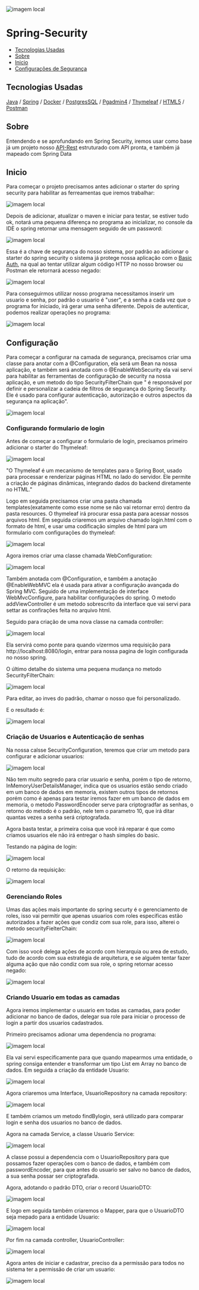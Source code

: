 
![imagem local](/imagem_readme/logo.jpg)


# Spring-Security

  - [Tecnologias Usadas](#Tecnologias-Usadas)
  - [Sobre](#Sobre)
  - [Inicio](#Inicio)
  - [Configurações de Segurança](#Configuração)
  

 
## Tecnologias Usadas

[Java](https://www.java.com/pt-BR/) / [Spring](https://spring.io/projects/spring-boot) / [Docker](https://www.docker.com/) / [PostgresSQL](https://www.postgresql.org/) / [Pgadmin4](https://www.pgadmin.org/download/pgadmin-4-windows/) / [Thymeleaf](https://www.thymeleaf.org/) / [HTML5](https://pt.wikipedia.org/wiki/HTML5)
 / [Postman](https://www.postman.com/)


## Sobre

Entendendo e se aprofundando em Spring Security, iremos usar como base já um projeto nosso [API-Rest](https://github.com/Hugoftf/API-Rest) estruturado com API pronta, e também já mapeado com Spring Data


## Inicio

Para começar o projeto precisamos antes adicionar o starter do spring security para habilitar as ferreamentas que iremos trabalhar:


![imagem local](/imagem_readme/starter-security.png)


Depois de adicionar, atualizar o maven e iniciar para testar, se estiver tudo ok, notará uma pequena diferença no programa ao inicializar, no console da IDE o spring retornar uma mensagem seguido de um password:


![imagem local](/imagem_readme/chave_de_segurança.png)


Essa é a chave de segurança do nosso sistema, por padrão ao adicionar o starter do spring security o sistema já protege nossa aplicação com o [Basic Auth](#https://en.wikipedia.org/wiki/Basic_access_authentication), na qual ao tentar utilizar algum código HTTP no nosso browser ou Postman ele retornará acesso negado:


![imagem local](/imagem_readme/tentando_fazer_um_GET_postman.png)


Para conseguirmos utilizar nosso programa necessitamos inserir um usuario e senha, por padrão o usuario é "user", e a senha a cada vez que o programa for iniciado, irá gerar uma senha diferente. Depois de autenticar, podemos realizar operações no programa:


![imagem local](/imagem_readme/retorno_com_sucesso_postman.png)


## Configuração


Para começar a configurar na camada de segurança, precisamos criar uma classe para anotar com a @Configuration, ela será um Bean na nossa aplicação, e também será anotada com o @EnableWebSecurity ela vai servi para habilitar as ferramentas de configuração de security na nossa aplicação, e um metodo do tipo SecurityFilterChain que " é responsável por definir e personalizar a cadeia de filtros de segurança do Spring Security. Ele é usado para configurar autenticação, autorização e outros aspectos da segurança na aplicação".


![imagem local](/imagem_readme/confing_Security/class_SecurityConfiguration_and_metodo.png)


### Configurando formulario de login


Antes de começar a configurar o formulario de login, precisamos primeiro adicionar o starter do Thymeleaf:


![imagem local](/imagem_readme/starter_thymeleaf.png)


"O Thymeleaf é um mecanismo de templates para o Spring Boot, usado para processar e renderizar páginas HTML no lado do servidor. Ele permite a criação de páginas dinâmicas, integrando dados do backend diretamente no HTML."

Logo em seguida precisamos criar uma pasta chamada templates(exatamente como esse nome se não vai retornar erro) dentro da pasta resources. O thymeleaf irá procurar essa pasta para acessar nossos arquivos html. Em seguida criaremos um arquivo chamado login.html com o formato de html, e usar uma codificação simples de html para um formulario com configurações do thymeleaf:


![imagem local](/imagem_readme/login_html.png)


Agora iremos criar uma classe chamada WebConfiguration:


![imagem local](/imagem_readme/confing_Security/classe_webConfiguration.png)


Também anotada com @Configuration, e também a anotação @EnableWebMVC ela é usada para ativar a configuração avançada do Spring MVC. Seguido de uma implementação de interface WebMvcConfigure, para habilitar configurações do spring. O metodo addViewController é um metodo sobrescrito da interface que vai servi para settar as confirações feita no arquivo html.

Seguido para criação de uma nova classe na camada controller:


![imagem local](/imagem_readme/controller/classe_loginviewcontroller.png)


Ela servirá como ponte para quando vizermos uma requisição para http://localhost:8080/login, entrar para nossa pagina de login configurada no nosso spring. 


O último detalhe do sistema uma pequena mudança no metodo SecurityFilterChain:


![imagem local](imagem_readme/confing_Security/metodo_securityFileterChain_editando_login.png)


Para editar, ao inves do padrão, chamar o nosso que foi personalizado. 

E o resultado é:


![imagem local](imagem_readme/retornos/pagina_login_bowser.png)



### Criação de Usuarios e Autenticação de senhas


Na nossa calsse SecurityConfiguration, teremos que criar um metodo para configurar e adicionar usuarios:


![imagem local](/imagem_readme/confing_Security/metodos_para_criacao_usuario_autent_senhas.png)


Não tem muito segredo para criar usuario e senha, porém o tipo de retorno, InMemoryUserDetailsManager, indica que os usuarios estão sendo criado em um banco de dados em memoria, existem outros tipos de retornos porém como é apenas para testar iremos fazer em um banco de dados em memoria, o metodo PasswordEncoder serve para criptogradfar as senhas, o retorno do metodo é o padrão, nele tem o parametro 10, que irá ditar quantas vezes a senha será criptografada.

Agora basta testar, a primeira coisa que você irá reparar é que como criamos usuarios ele não irá entregar o hash simples do basic.

Testando na página de login:


![imagem local](imagem_readme/retornos/pagina_login_bowser_com_user.png)


O retorno da requisição:


![imagem local](/imagem_readme/retornos/retorno_depois_de_login.png)


### Gerenciando Roles


Umas das ações mais importante do spring securty é o gerenciamento de roles, isso vai permitir que apenas usuarios com roles especificas estão autorizados a fazer ações que condiz com sua role, para isso, alterei o metodo securityFielterChain:


![imagem local](/imagem_readme/confing_Security/security_filter_chain_permissoes_para_roles.png)


Com isso você delega ações de acordo com hierarquia ou area de estudo, tudo de acordo com sua estratégia de arquitetura, e se alguém tentar fazer alguma ação que não condiz com sua role, o spring retornar acesso negado:


![imagem local](/imagem_readme/Postman/POST_nao_autorizado.png)


### Criando Usuario em todas as camadas


Agora iremos implementar o usuario em todas as camadas, para poder adicionar no banco de dados, delegar sua role para iniciar o processo de login a partir dos usuarios cadastrados.


Primeiro precisamos adionar uma dependencia no programa:


![imagem local](/imagem_readme/dependencia_hypersistence.png)


Ela vai servi especificamente para que quando mapearmos uma entidade, o spring consiga entender e transformar um tipo List em Array no banco de dados. Em seguida a criação da entidade Usuario:


![imagem local](/imagem_readme/entidade/classe_usuario_mapeada.png)


Agora criaremos uma Interface, UsuarioRepository na camada repository:


![imagem local](/imagem_readme/Repositoriy/interface_usuariorepository.png)


E também criamos um metodo findBylogin, será utilizado para comparar login e senha dos usuarios no banco de dados.

Agora na camada Service, a classe Usuario Service:


![imagem local](/imagem_readme/Service/classe_usuarioService.png)


A classe possui a dependencia com o UsuarioRepository para que possamos fazer operações com o banco de dados, e também com passwordEncoder, para que antes do usuario ser salvo no banco de dados, a sua senha possar ser criptografada. 

Agora, adotando o padrão DTO, criar o record UsuarioDTO:


![imagem local](imagem_readme/DTO/record_usuarioDTO.png)


E logo em seguida também criaremos o Mapper, para que o UsuarioDTO seja mepado para a entidade Usuario:


![imagem local](/imagem_readme/Mapper/classe_usuarioMapper.png)


Por fim na camada controller, UsuarioController:


![imagem local](/imagem_readme/controller/classe_usuariocontroller.png)


Agora antes de iniciar e cadastrar, preciso da a permissão para todos no sistema ter a permissão de criar um usuario:



![imagem local](/imagem_readme/confing_Security/metodo_secutirity_filter_permisaoparatodos_usuario.png)












